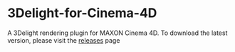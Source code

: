 # 3Delight-for-Cinema-4D
A 3Delight rendering plugin for MAXON Cinema 4D. To download the latest version, please visit the <a href="https://github.com/FMalmberg/3Delight-for-Cinema-4D/releases">releases</a> page
